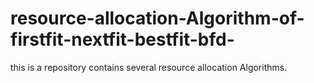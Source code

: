 # resource-allocation-Algorithm-of-firstfit-nextfit-bestfit-bfd-
this is a repository contains several resource allocation Algorithms.
